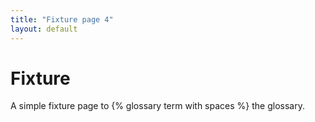```yaml
---
title: "Fixture page 4"
layout: default
---
```


# Fixture

A simple fixture page to {% glossary term with spaces %} the glossary.
